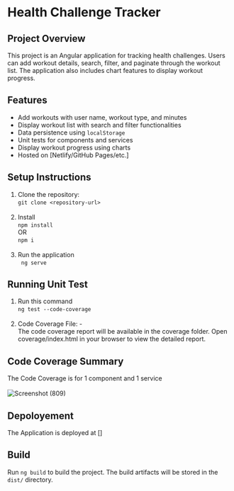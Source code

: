 # Health Challenge Tracker

## Project Overview
This project is an Angular application for tracking health challenges. Users can add workout details, search, filter, and paginate through the workout list. The application also includes chart features to display workout progress.

## Features
- Add workouts with user name, workout type, and minutes
- Display workout list with search and filter functionalities
- Data persistence using `localStorage`
- Unit tests for components and services
- Display workout progress using charts
- Hosted on [Netlify/GitHub Pages/etc.]

## Setup Instructions
1. Clone the repository: <br>
       ```git clone <repository-url>``` <br> <br>
3. Install <br>
       ```npm install``` <br> OR <br> ```npm i``` <br> <br>
4. Run the application <br>
      ``` ng serve```


## Running Unit Test

1. Run this command <br>
        `ng test --code-coverage` <br><br>
2. Code Coverage File: - <br>
        The code coverage report will be available in the coverage folder. Open coverage/index.html in your browser to view the detailed report.

## Code Coverage Summary
The Code Coverage is for 1 component and 1 service  <br><br>
![Screenshot (809)](https://github.com/user-attachments/assets/10ac1dde-a4df-4293-b09c-237dee1f8337)


## Depoloyement
The Application is deployed at []

## Build
Run `ng build` to build the project. The build artifacts will be stored in the `dist/` directory.

